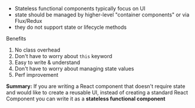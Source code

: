 * Stateless functional components typically focus on UI
* state should be managed by higher-level "container components" or via Flux/Redux
* they do not support state or lifecycle methods

Benefits
1. No class overhead
1. Don't have to worry about `this` keyword
1. Easy to write & understand
1. Don't have to worry about managing state values
1. Perf improvement

**Summary:** If you are writing a React component that doesn't require state and would like to create a reusable UI, instead of creating a standard React Component you can write it as a **stateless functional component**

